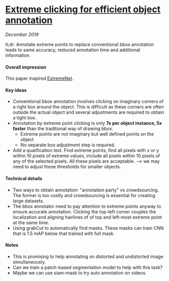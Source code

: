 # [Extreme clicking for efficient object annotation](https://arxiv.org/abs/1708.02750)

_December 2019_

tl;dr: Annotate extreme points to replace conventional bbox annotation leads to same accuracy, reduced annotation time and additional information.

#### Overall impression
This paper inspired [ExtremeNet](extremenet.md). 

#### Key ideas
- Conventional bbox annotation involves clicking on imaginary corners of a right box around the object. This is difficult as these corners are often outside the actual object and several adjustments are required to obtain a tight box.
- Annotation by extreme point clicking is only **7s per object instance, 5x faster** than the traditional way of drawing bbox.
	- Extreme points are not imaginary but well defined points on the object
	- No separate box adjustment step is required. 
- Add a qualification test. Find extreme points, find all pixels with x or y within 10 pixels of extreme values, include all pixels within 10 pixels of any of the selected pixels. All these pixels are acceptable. --> we may need to adjust these thresholds for smaller objects. 

#### Technical details
- Two ways to obtain annotation: "annotation party" vs crowdsourcing. The former is too costly and crowdsourcing is essential for creating large datasets.
- The bbox annotator need to pay attention to extreme points anyway to ensure accurate annotation. Clicking the top-left corner couples the localization and aligning hairlines of of top and left-most extreme point at the same time.
- Using grabCut to automatically find masks. These masks can train CNN that is 1.5 mAP below that trained with full mask.

#### Notes
- This is promising to help annotating on distorted and undistorted image simultaneously.
- Can we train a patch-based segmentation model to help with this task?
- Maybe we can use siam-mask to try auto annotation on videos.

